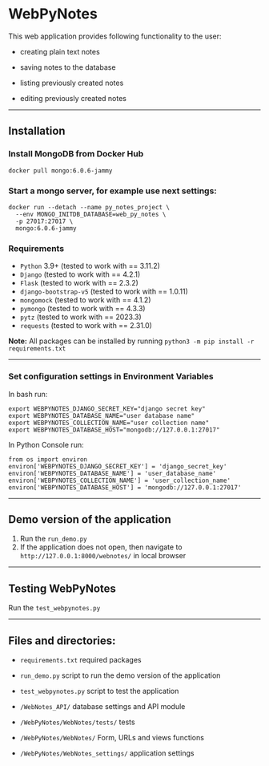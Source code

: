 ﻿# WebPyNotes
This web application provides following functionality to the user:
- creating plain text notes
* saving notes to the database
- listing previously created notes
* editing previously created notes
***


## Installation
### Install MongoDB from Docker Hub
`docker pull mongo:6.0.6-jammy`
### Start a mongo server, for example use next settings:
```
docker run --detach --name py_notes_project \
  --env MONGO_INITDB_DATABASE=web_py_notes \
  -p 27017:27017 \
  mongo:6.0.6-jammy
```
### Requirements
* `Python` 3.9+ (tested to work with == 3.11.2)  
* `Django` (tested to work with == 4.2.1)  
* `Flask` (tested to work with == 2.3.2)  
* `django-bootstrap-v5` (tested to work with == 1.0.11)   
* `mongomock` (tested to work with == 4.1.2)  
* `pymongo` (tested to work with == 4.3.3)  
* `pytz` (tested to work with == 2023.3)  
* `requests` (tested to work with == 2.31.0)  

**Note:** All packages can be installed by running `python3 -m pip install -r requirements.txt`
***


### Set configuration settings in Environment Variables
In bash run:
```
export WEBPYNOTES_DJANGO_SECRET_KEY="django secret key"
export WEBPYNOTES_DATABASE_NAME="user database name"
export WEBPYNOTES_COLLECTION_NAME="user collection name"
export WEBPYNOTES_DATABASE_HOST="mongodb://127.0.0.1:27017"
```
In Python Console run:
```
from os import environ
environ['WEBPYNOTES_DJANGO_SECRET_KEY'] = 'django_secret_key'
environ['WEBPYNOTES_DATABASE_NAME'] = 'user_database_name'
environ['WEBPYNOTES_COLLECTION_NAME'] = 'user_collection_name'
environ['WEBPYNOTES_DATABASE_HOST'] = 'mongodb://127.0.0.1:27017'
```
***


## Demo version of the application
1. Run the `run_demo.py`  
2. If the application does not open, then navigate to `http://127.0.0.1:8000/webnotes/` in local browser
***


## Testing WebPyNotes
Run the `test_webpynotes.py`
***


## Files and directories:
- `requirements.txt` required packages
* `run_demo.py`  script to run the demo version of the application
- `test_webpynotes.py`  script to test the application
* `/WebNotes_API/` database settings and API module
- `/WebPyNotes/WebNotes/tests/` tests
* `/WebPyNotes/WebNotes/` Form, URLs and views functions
- `/WebPyNotes/WebNotes_settings/` application settings
